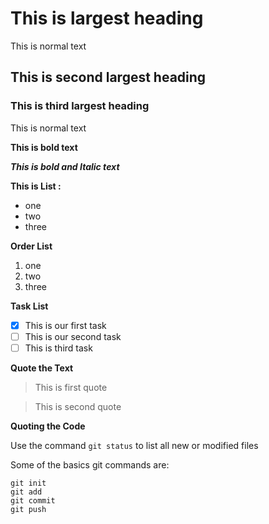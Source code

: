# This is largest heading 
  This is normal text
  
## This is second largest heading 
### This is third largest heading


This is normal text

**This is bold text**

***This is bold and Italic text***

**This is List :**

- one 
- two
- three

**Order List**

1. one 
2. two 
3. three

**Task List**

- [x] This is our first task
- [ ] This is our second task
- [ ] This is third task 

**Quote the Text**

> This is first quote 

> This is second quote 



**Quoting the Code**

Use the command `git status` to list all new or modified files 


Some of the basics git commands are:

```
git init
git add
git commit
git push
```


